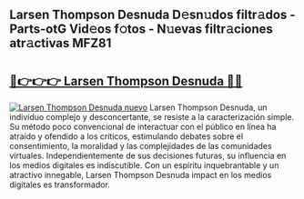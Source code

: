 ## Larsen Thompson Desnuda D𝚎sn𝚞dos filtr𝚊dos - Parts-otG Vid𝚎os f𝚘tos - N𝚞evas filtr𝚊ciones atr𝚊ctivas MFZ81

# <h2><a href="http://mb83i4.tromn.icu/?c=Larsen+Thompson+Desnuda">🔗👉👉👉 Larsen Thompson Desnuda 🔗🔗</a></h2>

[![Larsen Thompson Desnuda nuevo](https://i.imgur.com/pEAQMta.gif)](http://mb83i4.tromn.icu/?c=Larsen+Thompson+Desnuda)
Larsen Thompson Desnuda, un individuo complejo y desconcertante, se resiste a la caracterización simple. Su método poco convencional de interactuar con el público en línea ha atraído y ofendido a los críticos, estimulando debates sobre el consentimiento, la moralidad y las complejidades de las comunidades virtuales. Independientemente de sus decisiones futuras, su influencia en los medios digitales es indiscutible. Con un espíritu inquebrantable y un atractivo innegable, Larsen Thompson Desnuda impact en los medios digitales es transformador.
